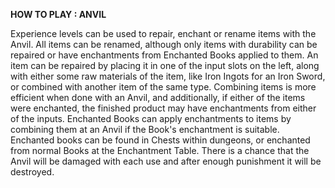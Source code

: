 **HOW TO PLAY : ANVIL**

Experience levels can be used to repair, enchant or rename items with the Anvil.
All items can be renamed, although only items with durability can be repaired or have enchantments from Enchanted Books applied to them.
An item can be repaired by placing it in one of the input slots on the left, along with either some raw materials of the item, like Iron Ingots for an Iron Sword, or combined with another item of the same type.
Combining items is more efficient when done with an Anvil, and additionally, if either of the items were enchanted, the finished product may have enchantments from either of the inputs.
Enchanted Books can apply enchantments to items by combining them at an Anvil if the Book's enchantment is suitable.
Enchanted books can be found in Chests within dungeons, or enchanted from normal Books at the Enchantment Table.
There is a chance that the Anvil will be damaged with each use and after enough punishment it will be destroyed.